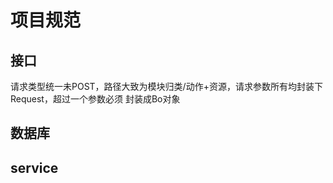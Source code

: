 # **项目规范**

## **接口**
请求类型统一未POST，路径大致为模块归类/动作+资源，请求参数所有均封装下Request，超过一个参数必须
封装成Bo对象

## **数据库**


## **service**
